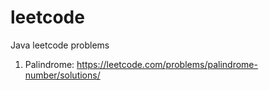 # leetcode
Java leetcode problems
  1. Palindrome: https://leetcode.com/problems/palindrome-number/solutions/
